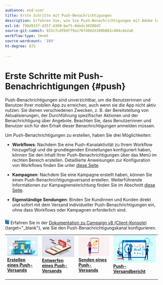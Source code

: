 ```yaml
---
audience: end-user
title: Erste Schritte mit Push-Benachrichtigungen
description: Erfahren Sie, wie Sie Push-Benachrichtigungen mit Adobe Campaign Web erstellen und senden
exl-id: f90d915f-d357-4309-bef5-0dedc30280d7
source-git-commit: 933cfcdfb9ff9a176f4942e349b882c404c4e2a8
workflow-type: tm+mt
source-wordcount: '193'
ht-degree: 87%

---
```


# Erste Schritte mit Push-Benachrichtigungen {#push}

Push-Benachrichtigungen sind unverzichtbar, um die Benutzerinnen und Benutzer Ihrer mobilen App zu erreichen, auch wenn sie die App nicht aktiv nutzen. Sie dienen verschiedenen Zwecken, z. B. der Bereitstellung von Aktualisierungen, der Durchführung spezifischer Aktionen und der Benachrichtigung über Angebote. Beachten Sie, dass Benutzerinnen und Benutzer sich für den Erhalt dieser Benachrichtigungen anmelden müssen.

Um Push-Benachrichtigungen zu erstellen, haben Sie drei Möglichkeiten:

* **Workflows**: Nachdem Sie eine Push-Kanalaktivität zu Ihrem Workflow hinzugefügt und die grundlegenden Einstellungen konfiguriert haben, können Sie den Inhalt Ihrer Push-Benachrichtigungen über das Menü im rechten Bereich erstellen. Detaillierte Anweisungen zur Konfiguration von Workflows finden Sie unter [diese Seite](../workflows/gs-workflows.md).

* **Kampagnen**: Nachdem Sie eine Kampagne erstellt haben, können Sie einen Push-Benachrichtigungsversand erstellen. Weiterführende Informationen zur Kampagneneinrichtung finden Sie im Abschnitt [diese Seite](../campaigns/gs-campaigns.md).

* **Eigenständige Sendungen**: Binden Sie Kundinnen und Kunden direkt und sofort mit dem Versand individueller Push-Benachrichtigungen ein, ohne dass Workflows oder Kampagnen erforderlich sind.

![](../assets/do-not-localize/book.png) Erfahren Sie in der [Dokumentation zu Campaign v8 (Client-Konsole)](https://experienceleague.adobe.com/docs/campaign/campaign-v8/campaigns/send/push.html?lang=de){target="_blank"}, wie Sie den Push-Benachrichtigungskanal konfigurieren.

<table style="table-layout:fixed"><tr style="border: 0;">
<td>
<a href="create-push.md">
<img alt="Lead" src="assets/do-not-localize/push_create.jpeg">
</a>
<div><a href="create-push.md"><strong>Erstellen eines Push-Versands</strong>
</div>
<p>
</td>
<td>
<a href="content-push.md">
<img alt="Gelegentlich" src="assets/do-not-localize/push_design.jpeg">
</a>
<div>
<a href="content-push.md"><strong>Entwerfen eines Push-Versands<strong></strong></a>
</div>
<p></td>
<td>
<a href="send-push.md">
<img alt="Validierung" src="assets/do-not-localize/push_send.jpeg">
</a>
<div>
<a href="send-push.md"><strong>Senden eines Push-Versands</strong></a>
</div>
<p>
</td>
<td>
<a href="send-push.md">
<img alt="Validierung" src="assets/do-not-localize/push_report.jpeg">
</a>
<div>
<a href="send-push.md"><strong>Push-Versandbericht</strong></a>
</div>
<p>
</td>
</tr></table>
